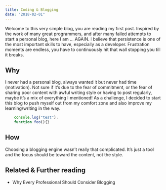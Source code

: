 ```yaml
---
title: Coding & Blogging
date: "2018-02-01"
---
```


Welcome to this very simple blog, you are reading my first post. Inspired by the work of many great
programmers, and after many failed attempts to start a personal blog, here I am … AGAIN.
I believe that persistence is one of the most important skills to have, especially as a developer.
Frustration moments are endless, you have to continuously hit that wall stopping you till it breaks.

## Why
I never had a personal blog, always wanted it but never had time (motivation). Not sure if it’s due to
the fear of commitment, or the fear of sharing poor content with awful writing style or having to post regularly, maybe it’s a mix of everything I mentioned!
As a challenge, I decided to start this blog to push myself out from my comfort zone and also improve my learning/writing in the way.
```js
    console.log("test");
    function foo(){}
```
## How
Choosing a blogging engine wasn’t really that complicated. It’s just a tool and the focus should be toward the content, not the style.

## Related & Further reading
- Why Every Professional Should Consider Blogging
